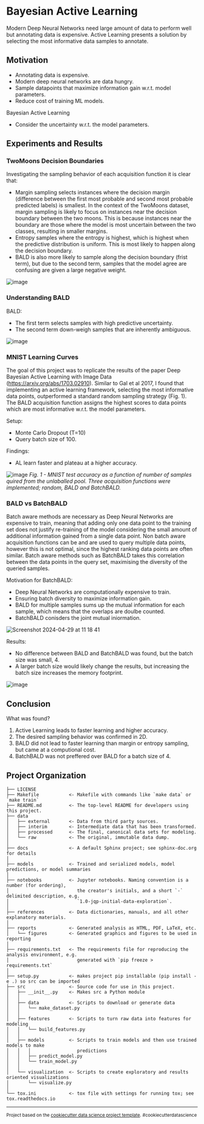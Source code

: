 Bayesian Active Learning
==============================
Modern Deep Neural Networks need large amount of data to perform well but annotating data is expensive. Active Learning presents a solution by selecting the most informative data samples to annotate.

## Motivation
- Annotating data is expensive. 
- Modern deep neural networks are data hungry.
- Sample datapoints that maximize information gain w.r.t. model parameters.
- Reduce cost of training ML models.

Bayesian Active Learning
- Consider the uncertainty w.r.t. the model parameters.


## Experiments and Results
### TwoMoons Decision Boundaries
Investigating the sampling behavior of each acquisition function it is clear that:
- Margin sampling selects instances where the decision margin (difference between the first most probable and second most probable predicted labels) is smallest. In the context of the TwoMoons dataset, margin sampling is likely to focus on instances near the decision boundary between the two moons. This is because instances near the boundary are those where the model is most uncertain between the two classes, resulting in smaller margins.
- Entropy samples where the entropy is highest, which is highest when the predictive distribution is uniform. This is most likely to happen along the decision boundary.
- BALD is also more likely to sample along the decision boundary (frist term), but due to the second term, samples that the model agree are confusing are given a large negative weight.


![image](https://github.com/MadsBirch/bal/assets/23211921/fde592d2-9388-4067-b726-78a218fe127e)


### Understanding BALD
BALD:
- The first term selects samples with high predictive uncertainty. 
- The second term down-weigh samples that are inherently ambiguous. 

![image](https://github.com/MadsBirch/bal/assets/23211921/52149802-b0af-4ce9-bfec-de47177a6f98)



### MNIST Learning Curves
The goal of this project was to replicate the results of the paper Deep Bayesian Active Learning with Image Data (https://arxiv.org/abs/1703.02910). Similar to Gal et al 2017, I found that implementing an active learning framework, selecting the most informative data points, outperformed a standard random sampling strategy (Fig. 1). The BALD acquisition function assigns the highest scores to data points which are most informative w.r.t. the model parameters.

Setup:
- Monte Carlo Dropout (T=10)
- Query batch size of 100.

Findings:
- AL learn faster and plateau at a higher accuracy.

![image](https://github.com/MadsBirch/bal/assets/23211921/766c2d82-180c-4ebd-b705-cc6fe9ff16c1)
*Fig. 1 - MNIST test accuracy as a function of number of samples quired from the unlaballed pool. Three acquisition functions were implemented; random, BALD and BatchBALD.*

### BALD vs BatchBALD
Batch aware methods are necessary as Deep Neural Networks are expensive to train, meaning that adding only one data point to the training set does not justify re-training of the model considering the small amount of additional information gained from a single data point. Non batch aware acquisition functions can be and are used to query multiple data points, however this is not optimal, since the highest ranking data points are often similar. Batch aware methods such as BatchBALD takes this correlation between the data points in the query set, maximising the diversity of the queried samples.

Motivation for BatchBALD:
- Deep Neural Networks are computationally expensive to train.
- Ensuring batch diversity to maximize information gain.
- BALD for multiple samples sums up the mutual information for each sample, which means that the overlaps are doulbe counted.
- BatchBALD conisders the joint mutual iniormation.
  

![Screenshot 2024-04-29 at 11 18 41](https://github.com/MadsBirch/bal/assets/23211921/af2e1612-af35-4b59-89f1-e64edf77aba4)


Results:
- No difference between BALD and BatchBALD was found, but the batch size was small, 4.
- A larger batch size would likely change the results, but increasing the batch size increases the memory footprint.

![image](https://github.com/MadsBirch/bal/assets/23211921/40ab8499-3382-42f5-9235-ab974d709036)


## Conclusion
What was found?
1. Active Learning leads to faster learning and higher accuracy.
2. The desired sampling behavior was confirmed in 2D.
3. BALD did not lead to faster learning than margin or entropy sampling, but came at a computional cost.
4. BatchBALD was not preffered over BALD for a batch size of 4.


Project Organization
------------

    ├── LICENSE
    ├── Makefile           <- Makefile with commands like `make data` or `make train`
    ├── README.md          <- The top-level README for developers using this project.
    ├── data
    │   ├── external       <- Data from third party sources.
    │   ├── interim        <- Intermediate data that has been transformed.
    │   ├── processed      <- The final, canonical data sets for modeling.
    │   └── raw            <- The original, immutable data dump.
    │
    ├── docs               <- A default Sphinx project; see sphinx-doc.org for details
    │
    ├── models             <- Trained and serialized models, model predictions, or model summaries
    │
    ├── notebooks          <- Jupyter notebooks. Naming convention is a number (for ordering),
    │                         the creator's initials, and a short `-` delimited description, e.g.
    │                         `1.0-jqp-initial-data-exploration`.
    │
    ├── references         <- Data dictionaries, manuals, and all other explanatory materials.
    │
    ├── reports            <- Generated analysis as HTML, PDF, LaTeX, etc.
    │   └── figures        <- Generated graphics and figures to be used in reporting
    │
    ├── requirements.txt   <- The requirements file for reproducing the analysis environment, e.g.
    │                         generated with `pip freeze > requirements.txt`
    │
    ├── setup.py           <- makes project pip installable (pip install -e .) so src can be imported
    ├── src                <- Source code for use in this project.
    │   ├── __init__.py    <- Makes src a Python module
    │   │
    │   ├── data           <- Scripts to download or generate data
    │   │   └── make_dataset.py
    │   │
    │   ├── features       <- Scripts to turn raw data into features for modeling
    │   │   └── build_features.py
    │   │
    │   ├── models         <- Scripts to train models and then use trained models to make
    │   │   │                 predictions
    │   │   ├── predict_model.py
    │   │   └── train_model.py
    │   │
    │   └── visualization  <- Scripts to create exploratory and results oriented visualizations
    │       └── visualize.py
    │
    └── tox.ini            <- tox file with settings for running tox; see tox.readthedocs.io


--------

<p><small>Project based on the <a target="_blank" href="https://drivendata.github.io/cookiecutter-data-science/">cookiecutter data science project template</a>. #cookiecutterdatascience</small></p>
